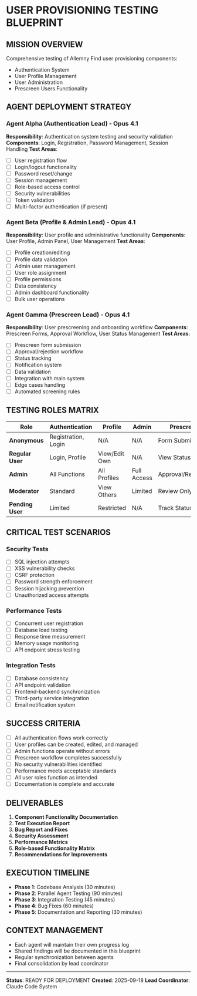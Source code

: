 # USER PROVISIONING TESTING BLUEPRINT

## MISSION OVERVIEW
Comprehensive testing of Allemny Find user provisioning components:
- Authentication System
- User Profile Management
- User Administration
- Prescreen Users Functionality

## AGENT DEPLOYMENT STRATEGY

### Agent Alpha (Authentication Lead) - Opus 4.1
**Responsibility**: Authentication system testing and security validation
**Components**: Login, Registration, Password Management, Session Handling
**Test Areas**:
- [ ] User registration flow
- [ ] Login/logout functionality
- [ ] Password reset/change
- [ ] Session management
- [ ] Role-based access control
- [ ] Security vulnerabilities
- [ ] Token validation
- [ ] Multi-factor authentication (if present)

### Agent Beta (Profile & Admin Lead) - Opus 4.1
**Responsibility**: User profile and administrative functionality
**Components**: User Profile, Admin Panel, User Management
**Test Areas**:
- [ ] Profile creation/editing
- [ ] Profile data validation
- [ ] Admin user management
- [ ] User role assignment
- [ ] Profile permissions
- [ ] Data consistency
- [ ] Admin dashboard functionality
- [ ] Bulk user operations

### Agent Gamma (Prescreen Lead) - Opus 4.1
**Responsibility**: User prescreening and onboarding workflow
**Components**: Prescreen Forms, Approval Workflow, User Status Management
**Test Areas**:
- [ ] Prescreen form submission
- [ ] Approval/rejection workflow
- [ ] Status tracking
- [ ] Notification system
- [ ] Data validation
- [ ] Integration with main system
- [ ] Edge cases handling
- [ ] Automated screening rules

## TESTING ROLES MATRIX
| Role | Authentication | Profile | Admin | Prescreen |
|------|---------------|---------|-------|-----------|
| **Anonymous** | Registration, Login | N/A | N/A | Form Submission |
| **Regular User** | Login, Profile | View/Edit Own | N/A | View Status |
| **Admin** | All Functions | All Profiles | Full Access | Approval/Rejection |
| **Moderator** | Standard | View Others | Limited | Review Only |
| **Pending User** | Limited | Restricted | N/A | Track Status |

## CRITICAL TEST SCENARIOS

### Security Tests
- [ ] SQL injection attempts
- [ ] XSS vulnerability checks
- [ ] CSRF protection
- [ ] Password strength enforcement
- [ ] Session hijacking prevention
- [ ] Unauthorized access attempts

### Performance Tests
- [ ] Concurrent user registration
- [ ] Database load testing
- [ ] Response time measurement
- [ ] Memory usage monitoring
- [ ] API endpoint stress testing

### Integration Tests
- [ ] Database consistency
- [ ] API endpoint validation
- [ ] Frontend-backend synchronization
- [ ] Third-party service integration
- [ ] Email notification system

## SUCCESS CRITERIA
- [ ] All authentication flows work correctly
- [ ] User profiles can be created, edited, and managed
- [ ] Admin functions operate without errors
- [ ] Prescreen workflow completes successfully
- [ ] No security vulnerabilities identified
- [ ] Performance meets acceptable standards
- [ ] All user roles function as intended
- [ ] Documentation is complete and accurate

## DELIVERABLES
1. **Component Functionality Documentation**
2. **Test Execution Report**
3. **Bug Report and Fixes**
4. **Security Assessment**
5. **Performance Metrics**
6. **Role-based Functionality Matrix**
7. **Recommendations for Improvements**

## EXECUTION TIMELINE
- **Phase 1**: Codebase Analysis (30 minutes)
- **Phase 2**: Parallel Agent Testing (90 minutes)
- **Phase 3**: Integration Testing (45 minutes)
- **Phase 4**: Bug Fixes (60 minutes)
- **Phase 5**: Documentation and Reporting (30 minutes)

## CONTEXT MANAGEMENT
- Each agent will maintain their own progress log
- Shared findings will be documented in this blueprint
- Regular synchronization between agents
- Final consolidation by lead coordinator

---
**Status**: READY FOR DEPLOYMENT
**Created**: 2025-09-18
**Lead Coordinator**: Claude Code System